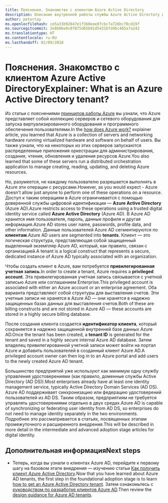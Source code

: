 ```yaml
---
title: Пояснения. Знакомство с клиентом Azure Active Directory
description: Описание внутренней работы службы Azure Active Directory для предоставления идентификации как услуги (IDaaS) в Azure
author: petertay
ms.openlocfilehash: ce5a33b92047e1f360eee8fcbc7a726bcf8cd19f
ms.sourcegitcommit: 2e8b06e9c07875d65b91d5431bfd4bc465a7a242
ms.translationtype: HT
ms.contentlocale: ru-RU
ms.lasthandoff: 02/09/2018
---
```

# <a name="explainer-what-is-an-azure-active-directory-tenant"></a><span data-ttu-id="0bb09-103">Пояснения. Знакомство с клиентом Azure Active Directory</span><span class="sxs-lookup"><span data-stu-id="0bb09-103">Explainer: What is an Azure Active Directory tenant?</span></span>

<span data-ttu-id="0bb09-104">Из статьи с пояснениями [принципов работы Azure](azure-explainer.md) вы узнали, что Azure представляет собой коллекцию серверов и сетевого оборудования для запуска виртуализированного оборудования и программного обеспечения пользователями.</span><span class="sxs-lookup"><span data-stu-id="0bb09-104">In the [how does Azure work?](azure-explainer.md) explainer article, you learned that Azure is a collection of servers and networking hardware running virtualized hardware and software on behalf of users.</span></span> <span data-ttu-id="0bb09-105">Вы также узнали, что на некоторых из этих серверов запускаются распределенные приложения оркестрации для администрирования, создания, чтения, обновления и удаления ресурсов Azure.</span><span class="sxs-lookup"><span data-stu-id="0bb09-105">You also learned that some of these servers run a distributed orchestration application to manage creating, reading, updating, and deleting Azure resources.</span></span>

<span data-ttu-id="0bb09-106">Но, разумеется, не каждому пользователю разрешается выполнять в Azure эти операции с ресурсами.</span><span class="sxs-lookup"><span data-stu-id="0bb09-106">However, as you would expect - Azure doesn't allow just anyone to perform one of these operations on a resource.</span></span> <span data-ttu-id="0bb09-107">Доступ к таким операциям в Azure ограничивается с помощью доверенной службы цифровой идентификации — **Azure Active Directory** (Azure AD).</span><span class="sxs-lookup"><span data-stu-id="0bb09-107">Azure restricts access to these operations using a trusted digital identity service called **Azure Active Directory** (Azure AD).</span></span> <span data-ttu-id="0bb09-108">В Azure AD хранится имя пользователя, пароль, данные профиля и другая информация.</span><span class="sxs-lookup"><span data-stu-id="0bb09-108">Azure AD stores user name, passwords, profile data, and other information.</span></span> <span data-ttu-id="0bb09-109">Данные пользователей Azure AD сегментируются по **клиентам**.</span><span class="sxs-lookup"><span data-stu-id="0bb09-109">Azure AD users are segmented into **tenants**.</span></span> <span data-ttu-id="0bb09-110">Клиент — это логическая структура, представляющая собой защищенный выделенный экземпляр Azure AD, который, как правило, связан с организацией.</span><span class="sxs-lookup"><span data-stu-id="0bb09-110">A tenant is a logical construct that represents a secure, dedicated instance of Azure AD typically associated with an organization.</span></span>

<span data-ttu-id="0bb09-111">Чтобы создать клиент в Azure, вам потребуется **привилегированная учетная запись**.</span><span class="sxs-lookup"><span data-stu-id="0bb09-111">In order to create a tenant, Azure requires a **privileged account**.</span></span> <span data-ttu-id="0bb09-112">Эта привилегированная учетная запись связывается с учетной записью Azure или соглашением Enterprise.</span><span class="sxs-lookup"><span data-stu-id="0bb09-112">This privileged account is associated with either an Azure account or an enterprise agreement.</span></span> <span data-ttu-id="0bb09-113">Оба варианта представляют собой структуры для выставления счетов. Эти учетные записи не хранятся в Azure AD &mdash; они хранятся в надежно защищенных базах данных для выставления счетов.</span><span class="sxs-lookup"><span data-stu-id="0bb09-113">Both of these are billing constructs and are not stored in Azure AD &mdash; these accounts are stored in a highly secure billing database.</span></span> 

<span data-ttu-id="0bb09-114">После создания клиента создается **идентификатор клиента**, который сохраняется в надежно защищенной внутренней базе данных Azure AD.</span><span class="sxs-lookup"><span data-stu-id="0bb09-114">Once the tenant has been created, a **tenant ID** is generated for the tenant and saved in a highly secure internal Azure AD database.</span></span> <span data-ttu-id="0bb09-115">Затем владелец привилегированной учетной записи может войти на портал Azure и добавить пользователей в созданный клиент Azure AD.</span><span class="sxs-lookup"><span data-stu-id="0bb09-115">A privileged account owner can then log in to an Azure portal and add users to the newly created Azure AD tenant.</span></span> 

<span data-ttu-id="0bb09-116">Большинство предприятий уже используют как минимум одну службу управления удостоверениями (как правило, доменные службы Active Directory (AD DS)).</span><span class="sxs-lookup"><span data-stu-id="0bb09-116">Most enterprises already have at least one identity management service, typically Active Directory Domain Services (AD DS).</span></span> <span data-ttu-id="0bb09-117">Azure AD поддерживает синхронизацию или федерацию удостоверений пользователей из AD DS. Таким образом, предприятиям не требуется управлять удостоверениями отдельно в двух средах.</span><span class="sxs-lookup"><span data-stu-id="0bb09-117">Azure AD is capable of synchronizing or federating user identity from AD DS, so enterprises do not need to manage identity separately in the two environments.</span></span> <span data-ttu-id="0bb09-118">Подробнее это рассматривается в статьях, посвященных этапам промежуточного и расширенного внедрения.</span><span class="sxs-lookup"><span data-stu-id="0bb09-118">This will be described in more detail in the intermediate and advanced adoption stage articles for digital identity.</span></span>

## <a name="next-steps"></a><span data-ttu-id="0bb09-119">Дополнительная информация</span><span class="sxs-lookup"><span data-stu-id="0bb09-119">Next steps</span></span>

* <span data-ttu-id="0bb09-120">Теперь, когда вы узнали о клиентах Azure AD, перейдите к первому шагу на базовом этапе внедрения — изучению статьи [Как получить клиент Azure Active Directory][how-to-get-aad-tenant].</span><span class="sxs-lookup"><span data-stu-id="0bb09-120">Now that you have learned about Azure AD tenants, the first step in the foundational adoption stage is to learn [how to get an Azure Active Directory tenant][how-to-get-aad-tenant].</span></span> <span data-ttu-id="0bb09-121">Затем ознакомьтесь с [руководством по разработке клиентов Azure AD](tenant.md).</span><span class="sxs-lookup"><span data-stu-id="0bb09-121">Then review the [design guidance for Azure AD tenants](tenant.md).</span></span>

<!-- Links -->
[how-to-get-aad-tenant]: /azure/active-directory/develop/active-directory-howto-tenant?toc=/azure/architecture/cloud-adoption-guide/toc.json